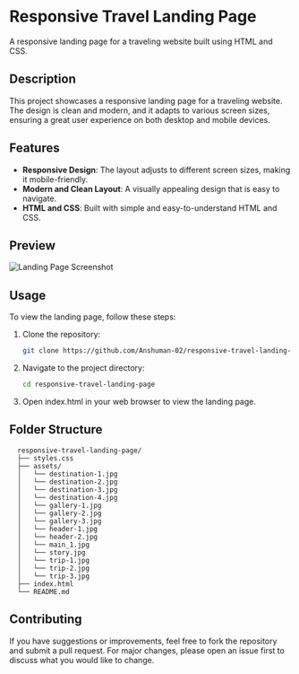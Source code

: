 # Responsive Travel Landing Page

A responsive landing page for a traveling website built using HTML and CSS.

## Description

This project showcases a responsive landing page for a traveling website. The design is clean and modern, and it adapts to various screen sizes, ensuring a great user experience on both desktop and mobile devices.

## Features

- **Responsive Design**: The layout adjusts to different screen sizes, making it mobile-friendly.
- **Modern and Clean Layout**: A visually appealing design that is easy to navigate.
- **HTML and CSS**: Built with simple and easy-to-understand HTML and CSS.

## Preview

![Landing Page Screenshot](screenshot.png)

## Usage

To view the landing page, follow these steps:
1. Clone the repository:
   ```bash
   git clone https://github.com/Anshuman-02/responsive-travel-landing-page.git
2. Navigate to the project directory:
   ```bash
   cd responsive-travel-landing-page
3. Open index.html in your web browser to view the landing page.


## Folder Structure

  ```plaintext
    responsive-travel-landing-page/
    ├── styles.css 
    ├── assets/
    │   └── destination-1.jpg
    │   └── destination-2.jpg
    │   └── destination-3.jpg
    │   └── destination-4.jpg
    │   └── gallery-1.jpg
    │   └── gallery-2.jpg
    │   └── gallery-3.jpg
    │   └── header-1.jpg
    │   └── header-2.jpg
    │   └── main_1.jpg
    │   └── story.jpg
    │   └── trip-1.jpg
    │   └── trip-2.jpg
    │   └── trip-3.jpg
    ├── index.html
    └── README.md
```
## Contributing
If you have suggestions or improvements, feel free to fork the repository and submit a pull request. For major changes, please open an issue first to discuss what you would like to change.
